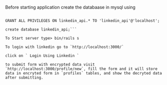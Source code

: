 Before starting application create the databaase in mysql using 

```CREATE USER 'linkedin_api'@'localhost' IDENTIFIED BY 'linkedin_api';

GRANT ALL PRIVILEGES ON linkedin_api.* TO 'linkedin_api'@'localhost';

create database linkedin_api;```

To Start server type> bin/rails s

To login with linkedin go to `http://localhost:3000/`

click on ` Login Using Linkedin `

to submit form with encrypted data visit `http://localhost:3000/profile/new`, fill the form and it will store data in encryted form in `profiles` tables, and show the decryted data after submitting.
